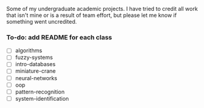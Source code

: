 Some of my undergraduate academic projects. I have tried to credit all work that isn't mine or is a result of team effort, but please let me know if something went uncredited.

### To-do: add README for each class
- [ ] algorithms
- [ ] fuzzy-systems
- [ ] intro-databases
- [ ] miniature-crane
- [ ] neural-networks
- [ ] oop
- [ ] pattern-recognition
- [ ] system-identification
